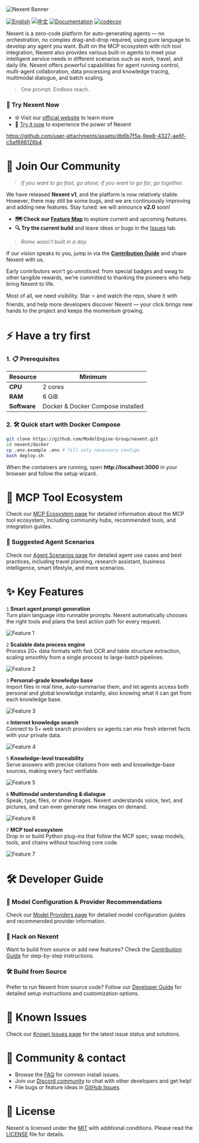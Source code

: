 ![Nexent Banner](./assets/NexentBanner.png)

[![English](https://img.shields.io/badge/English-README-blue)](README.md)
[![中文](https://img.shields.io/badge/中文-README-green)](README_CN.md)
[![Documentation](https://img.shields.io/badge/Documentation-yellow)](https://modelengine-group.github.io/nexent)
[![codecov](https://codecov.io/gh/ModelEngine-Group/nexent/branch/develop/graph/badge.svg?token=00JM5YAD5V)](https://codecov.io/gh/ModelEngine-Group/nexent?branch=develop)

Nexent is a zero-code platform for auto-generating agents — no orchestration, no complex drag-and-drop required, using pure language to develop any agent you want. Built on the MCP ecosystem with rich tool integration, Nexent also provides various built-in agents to meet your intelligent service needs in different scenarios such as work, travel, and daily life. Nexent offers powerful capabilities for agent running control, multi-agent collaboration, data processing and knowledge tracing, multimodal dialogue, and batch scaling.

> One prompt. Endless reach.

### 🌟 Try Nexent Now

- 🌐 Visit our [official website](http://nexent.tech/) to learn more
- 🚀 [Try it now](http://nexent.tech/try) to experience the power of Nexent

https://github.com/user-attachments/assets/db6b7f5a-9ee8-4327-ae6f-c5af896126b4

# 🤝 Join Our Community

> *If you want to go fast, go alone; if you want to go far, go together.*

We have released **Nexent v1**, and the platform is now relatively stable. However, there may still be some bugs, and we are continuously improving and adding new features. Stay tuned: we will announce **v2.0** soon!

* **🗺️ Check our [Feature Map](https://github.com/orgs/ModelEngine-Group/projects/6)** to explore current and upcoming features.
* **🔍 Try the current build** and leave ideas or bugs in the [Issues](https://github.com/ModelEngine-Group/nexent/issues) tab.

> *Rome wasn't built in a day.*

If our vision speaks to you, jump in via the **[Contribution Guide](https://modelengine-group.github.io/nexent/en/contributing)** and shape Nexent with us.

Early contributors won't go unnoticed: from special badges and swag to other tangible rewards, we're committed to thanking the pioneers who help bring Nexent to life.

Most of all, we need visibility. Star ⭐ and watch the repo, share it with friends, and help more developers discover Nexent — your click brings new hands to the project and keeps the momentum growing.

# ⚡ Have a try first

### 1. 📋 Prerequisites  

| Resource | Minimum |
|----------|---------|
| **CPU**  | 2 cores |
| **RAM**  | 6 GiB   |
| **Software** | Docker & Docker Compose installed |

### 2. 🛠️ Quick start with Docker Compose

```bash
git clone https://github.com/ModelEngine-Group/nexent.git
cd nexent/docker
cp .env.example .env # fill only necessary configs
bash deploy.sh
```

When the containers are running, open **http://localhost:3000** in your browser and follow the setup wizard.

# 🌱 MCP Tool Ecosystem

Check our [MCP Ecosystem page](https://modelengine-group.github.io/nexent/en/mcp-ecosystem/overview.html) for detailed information about the MCP tool ecosystem, including community hubs, recommended tools, and integration guides.

### 🚀 Suggested Agent Scenarios

Check our [Agent Scenarios page](https://modelengine-group.github.io/nexent/en/mcp-ecosystem/use-cases.html) for detailed agent use cases and best practices, including travel planning, research assistant, business intelligence, smart lifestyle, and more scenarios.

# ✨ Key Features

`1` **Smart agent prompt generation**  
   Turn plain language into runnable prompts. Nexent automatically chooses the right tools and plans the best action path for every request.

   ![Feature 1](./assets/Feature1.png)

`2` **Scalable data process engine**  
   Process 20+ data formats with fast OCR and table structure extraction, scaling smoothly from a single process to large-batch pipelines.

   ![Feature 2](./assets/Feature2.png)

`3` **Personal-grade knowledge base**  
   Import files in real time, auto-summarise them, and let agents access both personal and global knowledge instantly, also knowing what it can get from each knowledge base.

   ![Feature 3](./assets/Feature3.png)

`4` **Internet knowledge search**  
   Connect to 5+ web search providers so agents can mix fresh internet facts with your private data.

   ![Feature 4](./assets/Feature4.png)

`5` **Knowledge-level traceability**  
   Serve answers with precise citations from web and knowledge-base sources, making every fact verifiable.

   ![Feature 5](./assets/Feature5.png)

`6` **Multimodal understanding & dialogue**  
   Speak, type, files, or show images. Nexent understands voice, text, and pictures, and can even generate new images on demand.

   ![Feature 6](./assets/Feature6.png)

`7` **MCP tool ecosystem**  
   Drop in or build Python plug-ins that follow the MCP spec; swap models, tools, and chains without touching core code.

   ![Feature 7](./assets/Feature7.png)

# 🛠️ Developer Guide

### 🤖 Model Configuration & Provider Recommendations

Check our [Model Providers page](https://modelengine-group.github.io/nexent/en/getting-started/model-providers.html) for detailed model configuration guides and recommended provider information.

### 🔧 Hack on Nexent

Want to build from source or add new features? Check the [Contribution Guide](https://modelengine-group.github.io/nexent/en/contributing) for step-by-step instructions.

### 🛠️ Build from Source

Prefer to run Nexent from source code? Follow our [Developer Guide](https://modelengine-group.github.io/nexent/en/getting-started/development-guide) for detailed setup instructions and customization options.

# 🐛 Known Issues

Check our [Known Issues page](https://modelengine-group.github.io/nexent/en/known-issues.html) for the latest issue status and solutions.

# 💬 Community & contact

- Browse the [FAQ](https://modelengine-group.github.io/nexent/en/faq) for common install issues.  
- Join our [Discord community](https://discord.gg/tb5H3S3wyv) to chat with other developers and get help!
- File bugs or feature ideas in [GitHub Issues](https://github.com/ModelEngine-Group/nexent/issues).

# 📄 License

Nexent is licensed under the [MIT](LICENSE) with additional conditions. Please read the [LICENSE](LICENSE) file for details.

